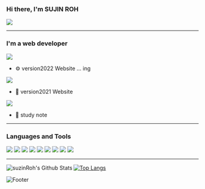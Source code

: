 ### Hi there, I'm SUJIN ROH
![](https://komarev.com/ghpvc/?username=suzinRoh)

---
### I'm a web developer

 <a href="https://suzinpage.herokuapp.com/"><img src="https://img.shields.io/badge/webpage v2022-FF6550?style=flat&logo=dev.to&logoColor=white"></a>
 
 + ⚙️ version2022 Website ... ing
<!--  + 📂 <a href="https://github.com/SuzinRoh/pageReversion"> repository here </a> -->
 


  <a href="https://suzinroh.github.io/Page/"><img src="https://img.shields.io/badge/webpage v2021-0A0A0A?style=flat&logo=dev.to&logoColor=white"></a>
 + 🤔 version2021 Website


  <a href="https://codingnobenkyou.tistory.com/"><img src="https://img.shields.io/badge/TISTORY-FF5A00?style=flat"></a>

 + 📝 study note


--- 
### Languages and Tools
<div align=left>
  <img src="https://img.shields.io/badge/java-007396?style=flat&logo=java&logoColor=white"> 
  <img src="https://img.shields.io/badge/css-1572B6?style=flat&logo=css3&logoColor=white"> 
  <img src="https://img.shields.io/badge/html5-E34F26?style=flat&logo=html5&logoColor=white">
  <img src="https://img.shields.io/badge/Vue.js-4FC08D?style=flat&logo=Vue.js&logoColor=white">
  <img src="https://img.shields.io/badge/javascript-F7DF1E?style=flat&logo=javascript&logoColor=black"> 
  <img src="https://img.shields.io/badge/Python-3776AB?style=flat&logo=Python&logoColor=white">
  <img src="https://img.shields.io/badge/jquery-0769AD?style=flat&logo=jquery&logoColor=white">
  <img src="https://img.shields.io/badge/oracle-F80000?style=flat&logo=oracle&logoColor=white">
  <img src="https://img.shields.io/badge/spring-6DB33F?style=flat&logo=spring&logoColor=white"> 
</div>

---

<img align="left" alt="suzinRoh's Github Stats" src="https://github-readme-stats.vercel.app/api?username=suzinRoh&show_icons=true&hide_border=true" />

[![Top Langs](https://github-readme-stats.vercel.app/api/top-langs/?username=suzinRoh&langs_count=5)](https://github.com/anuraghazra/github-readme-stats)

![Footer](https://capsule-render.vercel.app/api?type=waving&color=auto&height=200&section=footer)
  

